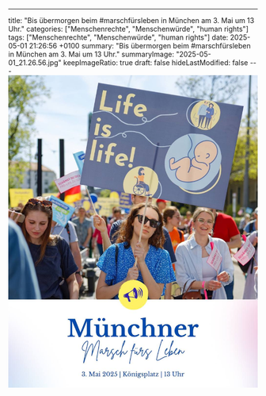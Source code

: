 ---
title: "Bis übermorgen beim #marschfürsleben in München am 3. Mai um 13 Uhr."
categories: ["Menschenrechte", "Menschenwürde", "human rights"]
tags: ["Menschenrechte", "Menschenwürde", "human rights"]
date: 2025-05-01 21:26:56 +0100
summary: "Bis übermorgen beim #marschfürsleben in München am 3. Mai um 13 Uhr."
summaryImage: "2025-05-01_21.26.56.jpg"
keepImageRatio: true
draft: false
hideLastModified: false
---[![Bis übermorgen beim #marschfürsleben in München am 3. Mai um 13 Uhr.](2025-05-01_21.26.56.jpg "Bis übermorgen beim #marschfürsleben in München am 3. Mai um 13 Uhr.")](https://www.sundaysforlife.org/de)